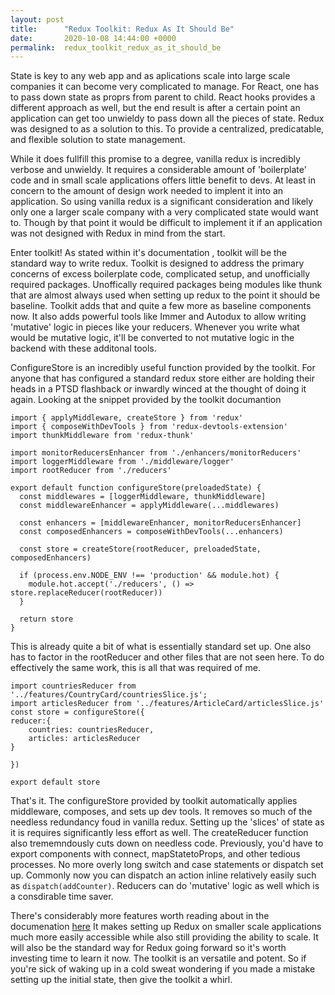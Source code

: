 ```yaml
---
layout: post
title:      "Redux Toolkit: Redux As It Should Be"
date:       2020-10-08 14:44:00 +0000
permalink:  redux_toolkit_redux_as_it_should_be
---
```



State is key to any web app and as aplications scale into large scale companies it can become very complicated to manage. For React, one has to pass down state as proprs from parent to child. React hooks provides a different approach as well, but the end result is after a certain point an application can get too unwieldy to pass down all the pieces of state. Redux was designed to as a solution to this. To provide a centralized, predicatable, and flexible solution to state management. 

While it does fullfill this promise to a degree, vanilla redux is incredibly verbose and unwieldy. It requires a considerable amount of 'boilerplate' code and in small scale applications offers little benefit to devs. At least in concern to the amount of design work needed to implent it into an application. So using vanilla redux is a significant consideration and likely only one a larger scale company with a very complicated state would want to. Though by that point it would be difficult to implement it if an application was not designed with Redux in mind from the start.

Enter toolkit! As stated within it's documentation , toolkit will be the standard way to write redux. Toolkit is designed to address the primary concerns of excess boilerplate code, complicated setup, and unofficially required packages. Unoffically required packages being modules like thunk that are almost always used when setting up redux to the point it should be baseline. Toolkit adds that and quite a few more as baseline components now. It also adds powerful tools like  Immer and Autodux to allow writing 'mutative' logic in pieces like your reducers. Whenever you write what would be mutative logic, it'll be converted to not mutative logic in the backend with these additonal tools.

ConfigureStore is an incredibly useful function provided by the toolkit. For anyone that has configured a standard redux store either are holding their heads in a PTSD flashback or inwardly winced at the thought of doing it again. Looking at the snippet provided by the toolkit documantion

```
import { applyMiddleware, createStore } from 'redux'
import { composeWithDevTools } from 'redux-devtools-extension'
import thunkMiddleware from 'redux-thunk'

import monitorReducersEnhancer from './enhancers/monitorReducers'
import loggerMiddleware from './middleware/logger'
import rootReducer from './reducers'

export default function configureStore(preloadedState) {
  const middlewares = [loggerMiddleware, thunkMiddleware]
  const middlewareEnhancer = applyMiddleware(...middlewares)

  const enhancers = [middlewareEnhancer, monitorReducersEnhancer]
  const composedEnhancers = composeWithDevTools(...enhancers)

  const store = createStore(rootReducer, preloadedState, composedEnhancers)

  if (process.env.NODE_ENV !== 'production' && module.hot) {
    module.hot.accept('./reducers', () => store.replaceReducer(rootReducer))
  }

  return store
}
```

This is already quite a bit of what is essentially standard set up. One also has to factor in the rootReducer and other files that are not seen here. To do effectively the same work, this is all that was required of me. 

```import {configureStore} from '@reduxjs/toolkit'
import countriesReducer from '../features/CountryCard/countriesSlice.js';
import articlesReducer from '../features/ArticleCard/articlesSlice.js'
const store = configureStore({
reducer:{
    countries: countriesReducer,
    articles: articlesReducer
}

})

export default store
```
That's it. The configureStore provided by toolkit automatically applies middleware, composes,  and sets up dev tools. It removes so much of the needless redundancy foud in vanilla redux. Setting up the 'slices' of state as it is requires significantly less effort as well. The createReducer function also trememndously cuts down on needless code. Previously, you'd have to export components with connect, mapStatetoProps, and other tedious processes. No more overly long switch and case statements or dispatch set up. Commonly now you can dispatch an action inline relatively easily such as ```dispatch(addCounter)```.  Reducers can do 'mutative' logic as well which is a consdirable time saver.


There's considerably more features worth reading about in the documenation [here](https://redux-toolkit.js.org/) It makes setting up Redux on smaller scale applications much more easily accessible while also still providing the ability to scale. It will also be the standard way for Redux going forward so it's worth investing time to learn it now. The toolkit is an versatile and potent. So if you're sick of waking up in a cold sweat wondering if you made a mistake setting up the initial state, then give the toolkit a whirl.


